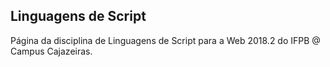 ## Linguagens de Script 

Página da disciplina de Linguagens de Script para a Web 2018.2 do IFPB @ Campus Cajazeiras.

